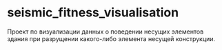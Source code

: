 # seismic_fitness_visualisation

Проект по визуализации данных о поведении несущих элементов здания при разрущении какого-либо элемента несущей конструкции.
